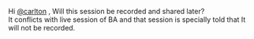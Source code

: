 Hi [@carlton](/u/carlton) ,
Will this session be recorded and shared later?  
It conflicts with live session of BA and that session is specially told that
It will not be recorded.